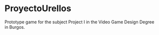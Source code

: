 # ProyectoUrellos
Prototype game for the subject Project I in the Video Game Design Degree in Burgos.
